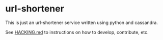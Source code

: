 # url-shortener

This is just an url-shortener service written using python and cassandra.

See [HACKING.md](HACKING.md) to instructions on how to develop, contribute, etc. 




